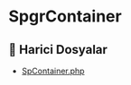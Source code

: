# SpgrContainer

<!--Index-->

## 📂 Harici Dosyalar

- [SpContainer.php](./SpContainer.php)

<!--Index-->
